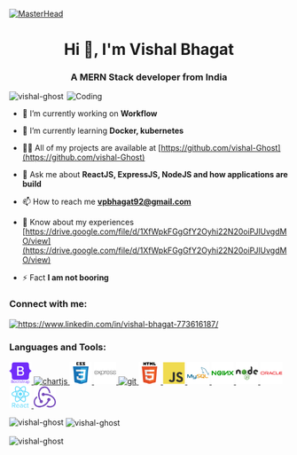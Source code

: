 [![MasterHead](https://repository-images.githubusercontent.com/588181932/e36ec678-7984-4cdd-8e4c-a3932772ff8e)](https://github.com/vishal-Ghost)
<h1 align="center">Hi 👋, I'm Vishal Bhagat</h1>
<h3 align="center">A MERN Stack developer from India</h3>
<img align="right" alt="Coding" width="400" src = "https://i.pinimg.com/originals/e8/f4/53/e8f453469a3ec97ecd354df465d73913.gif">

<p align="left"> <img src="https://komarev.com/ghpvc/?username=vishal-ghost&label=Profile%20views&color=0e75b6&style=flat" alt="vishal-ghost" /> </p>

- 🔭 I’m currently working on **Workflow**

- 🌱 I’m currently learning **Docker, kubernetes**

- 👨‍💻 All of my projects are available at [https://github.com/vishal-Ghost](https://github.com/vishal-Ghost)

- 💬 Ask me about **ReactJS, ExpressJS, NodeJS and how applications are build**

- 📫 How to reach me **vpbhagat92@gmail.com**

- 📄 Know about my experiences [https://drive.google.com/file/d/1XfWpkFGgGfY2Oyhi22N20oiPJlUvgdMO/view](https://drive.google.com/file/d/1XfWpkFGgGfY2Oyhi22N20oiPJlUvgdMO/view)

- ⚡ Fact **I am not booring**

<h3 align="left">Connect with me:</h3>
<p align="left">
<a href="https://www.linkedin.com/in/vishal-bhagat-773616187/" target="blank"><img align="center" src="https://raw.githubusercontent.com/rahuldkjain/github-profile-readme-generator/master/src/images/icons/Social/linked-in-alt.svg" alt="https://www.linkedin.com/in/vishal-bhagat-773616187/" height="30" width="40" /></a>
</p>

<h3 align="left">Languages and Tools:</h3>
<p align="left"> <a href="https://getbootstrap.com" target="_blank" rel="noreferrer"> <img src="https://raw.githubusercontent.com/devicons/devicon/master/icons/bootstrap/bootstrap-plain-wordmark.svg" alt="bootstrap" width="40" height="40"/> </a> <a href="https://www.chartjs.org" target="_blank" rel="noreferrer"> <img src="https://www.chartjs.org/media/logo-title.svg" alt="chartjs" width="40" height="40"/> </a> <a href="https://www.w3schools.com/css/" target="_blank" rel="noreferrer"> <img src="https://raw.githubusercontent.com/devicons/devicon/master/icons/css3/css3-original-wordmark.svg" alt="css3" width="40" height="40"/> </a> <a href="https://expressjs.com" target="_blank" rel="noreferrer"> <img src="https://raw.githubusercontent.com/devicons/devicon/master/icons/express/express-original-wordmark.svg" alt="express" width="40" height="40"/> </a> <a href="https://git-scm.com/" target="_blank" rel="noreferrer"> <img src="https://www.vectorlogo.zone/logos/git-scm/git-scm-icon.svg" alt="git" width="40" height="40"/> </a> <a href="https://www.w3.org/html/" target="_blank" rel="noreferrer"> <img src="https://raw.githubusercontent.com/devicons/devicon/master/icons/html5/html5-original-wordmark.svg" alt="html5" width="40" height="40"/> </a> <a href="https://developer.mozilla.org/en-US/docs/Web/JavaScript" target="_blank" rel="noreferrer"> <img src="https://raw.githubusercontent.com/devicons/devicon/master/icons/javascript/javascript-original.svg" alt="javascript" width="40" height="40"/> </a> <a href="https://www.mysql.com/" target="_blank" rel="noreferrer"> <img src="https://raw.githubusercontent.com/devicons/devicon/master/icons/mysql/mysql-original-wordmark.svg" alt="mysql" width="40" height="40"/> </a> <a href="https://www.nginx.com" target="_blank" rel="noreferrer"> <img src="https://raw.githubusercontent.com/devicons/devicon/master/icons/nginx/nginx-original.svg" alt="nginx" width="40" height="40"/> </a> <a href="https://nodejs.org" target="_blank" rel="noreferrer"> <img src="https://raw.githubusercontent.com/devicons/devicon/master/icons/nodejs/nodejs-original-wordmark.svg" alt="nodejs" width="40" height="40"/> </a> <a href="https://www.oracle.com/" target="_blank" rel="noreferrer"> <img src="https://raw.githubusercontent.com/devicons/devicon/master/icons/oracle/oracle-original.svg" alt="oracle" width="40" height="40"/> </a> <a href="https://reactjs.org/" target="_blank" rel="noreferrer"> <img src="https://raw.githubusercontent.com/devicons/devicon/master/icons/react/react-original-wordmark.svg" alt="react" width="40" height="40"/> </a> <a href="https://redux.js.org" target="_blank" rel="noreferrer"> <img src="https://raw.githubusercontent.com/devicons/devicon/master/icons/redux/redux-original.svg" alt="redux" width="40" height="40"/> </a> </p>

<p><img align="left" src="https://github-readme-stats.vercel.app/api/top-langs?username=vishal-ghost&show_icons=true&locale=en&layout=compact" alt="vishal-ghost" /></p>

<p>&nbsp;<img align="center" src="https://github-readme-stats.vercel.app/api?username=vishal-ghost&show_icons=true&locale=en" alt="vishal-ghost" /></p>

<p><img align="center" src="https://github-readme-streak-stats.herokuapp.com/?user=vishal-ghost&" alt="vishal-ghost" /></p>
